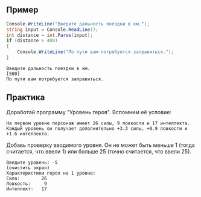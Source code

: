 ## Пример
```cs
Console.WriteLine("Введите дальность поездки в км."); 
string input = Console.ReadLine();
int distance = int.Parse(input);
if (distance > 400)
{
    Console.WriteLine("По пути вам потребуется заправиться."); 
}
```
```
Введите дальность поездки в км.
[500]
По пути вам потребуется заправиться.
```
## Практика
Доработай программу "Уровень героя". Вспомним её условие:
```
На первом уровне персонаж имеет 26 силы, 9 ловкости и 17 интеллекта. Каждый уровень он получает дополнительно +3.3 силы, +0.9 ловкости и +1.6 интеллекта.
```
Добавь проверку вводимого уровня. Он не может быть меньше 1 (тогда считается, что ввели 1) или больше 25 (точно считается, что ввели 25).
```
Введите уровень: -5
(очистить экран)
Характеристики героя на 1 уровне:
Сила:        26
Ловкость:     9
Интеллект:   17
```

